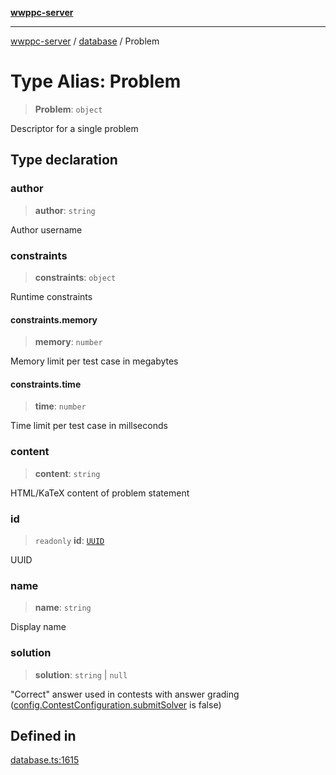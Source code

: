 [**wwppc-server**](../../README.md)

***

[wwppc-server](../../modules.md) / [database](../README.md) / Problem

# Type Alias: Problem

> **Problem**: `object`

Descriptor for a single problem

## Type declaration

### author

> **author**: `string`

Author username

### constraints

> **constraints**: `object`

Runtime constraints

#### constraints.memory

> **memory**: `number`

Memory limit per test case in megabytes

#### constraints.time

> **time**: `number`

Time limit per test case in millseconds

### content

> **content**: `string`

HTML/KaTeX content of problem statement

### id

> `readonly` **id**: [`UUID`](../../util/type-aliases/UUID.md)

UUID

### name

> **name**: `string`

Display name

### solution

> **solution**: `string` \| `null`

"Correct" answer used in contests with answer grading ([config.ContestConfiguration.submitSolver](../../config/interfaces/ContestConfiguration.md#submitsolver) is false)

## Defined in

[database.ts:1615](https://github.com/WWPPC/WWPPC-server/blob/ee3abdd1c71a13a423c7eb75f79ad6723d0eebfc/src/database.ts#L1615)
